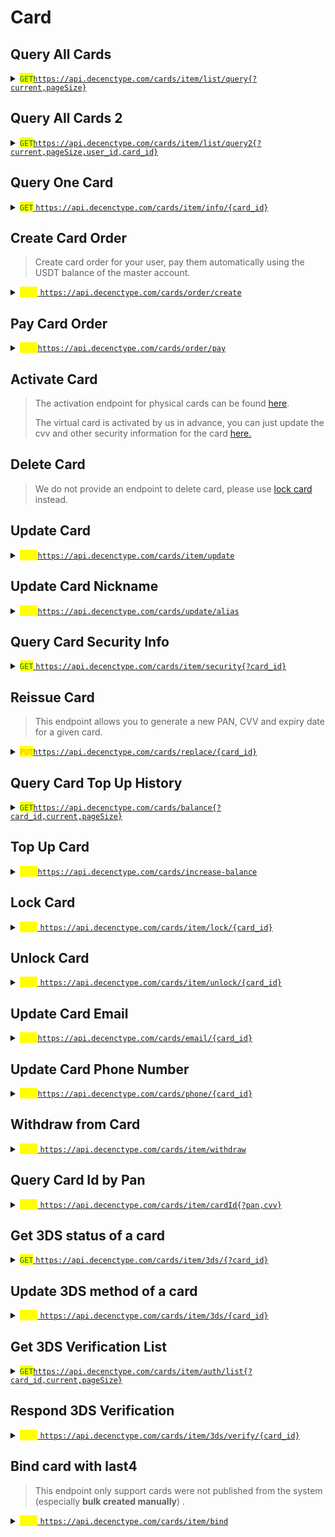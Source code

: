# Card

## Query All Cards

<details>

<summary><mark style="color:green;"><code>GET</code></mark><a href="https://api.decenctype.com/cards/item/list/query%7B?current,pageSize}"><code>https://api.decenctype.com/cards/item/list/query{?current,pageSize}</code></a></summary>

#### **Headers**

| Name         | Value               |
| ------------ | ------------------- |
| Content-Type | `application/json`  |
| X-API-KEY    | `Your-API-Key`      |

#### URI Parameters

| current  | <p>Page</p><p><code>Example: 1</code></p>                     |
| -------- | ------------------------------------------------------------- |
| pageSize | <p>Number of items per page</p><p><code>Example: 5</code></p> |

#### Response

{% code title="200 OK" %}
```json
{
  "code": 0,
  "message": "OK",
  "data": {
    "total": 90,
    "users": [
      {
        "user_id": "c94ae5dc-a021-7017-9fa3-b8f3350fd2de",
        "first_name": "First",
        "last_name": "Last",
        "number": 70,
        "nationality": "ua",
        "status": "active",
        "is_kyc_1": true,
        "is_kyc_2": false,
        "merchant_id": "d41ab5d0-02d3-11ef-8443-158c7c04347f",
        "cards": [
          {
            "card_id": "4efc150b-68b9-4289-b27b-32c4ad4d1c0a",
            "account_balance": "****",
            "currency": "USD",
            "status": "ACTIVE",
            "card_product_id": "582ae1e1-c231-4534-8f32-22866cd5bdbf",
            "pan": "****",
            "nameOnCard": "****"
          }
        ]
      },
    ],
    "current": 1,
    "pageSize": 10
  }
}
```
{% endcode %}



</details>

## Query All Cards 2

<details>

<summary><mark style="color:green;"><code>GET</code></mark><a href="https://api.decenctype.com/cards/item/list/query2%7B?current,pageSize,user_id,card_id}"><code>https://api.decenctype.com/cards/item/list/query2{?current,pageSize,user_id,card_id}</code></a></summary>

#### **Headers**

| Name         | Value               |
| ------------ | ------------------- |
| Content-Type | `application/json`  |
| X-API-KEY    | `Your-API-Key`      |

#### URI Parameters

| current  | <p>Page</p><p>Example: 1</p>                                                      |
| -------- | --------------------------------------------------------------------------------- |
| pageSize | <p>Number of items per page</p><p>Example: 5</p>                                  |
| user\_id | <p>a021-7017-9fa3-b8f3350fd2de - User Id</p><p><code>Example: c94ae5dc</code></p> |

#### Response

{% code title="200 OK" %}
```json
{
  "code": 0,
  "message": "OK",
  "data": {
    "total": 90,
    "cards": [
      {
        "card_id": "4efc150b-68b9-4289-b27b-32c4ad4d1c0a",
        "account_balance": "****",
        "currency": "USD",
        "status": "ACTIVE",
        "card_product_id": "582ae1e1-c231-4534-8f32-22866cd5bdbf",
        "pan": "****",
        "nameOnCard": "****"
      }
    ],
    "current": 1,
    "pageSize": 10
  }
}
```
{% endcode %}

</details>

## Query One Card

<details>

<summary><mark style="color:green;"><code>GET</code></mark><a href="https://api.decenctype.com/cards/item/info/%7Bcard_id%7D"><code>https://api.decenctype.com/cards/item/info/{card_id}</code></a></summary>

#### **Headers**

| Name         | Value               |
| ------------ | ------------------- |
| Content-Type | `application/json`  |
| X-API-KEY    | `Your-API-Key`      |

#### URI Parameters

| card\_id | Card ID |
| -------- | ------- |

#### Response

{% code title="200 OK" %}
```json
{
  "code": 0,
  "message": "OK",
  "data": {
    "card_id": "CA1598545220075552",
    "pan": "5246042608430844",
    "nameOnCard": "Zhijie Yang",
    "account_balance": "869.52",
    "amount_top_up": "0.00",
    "amount_spent": "12.10",
    "currency": "EUR",
    "type": "VIRTUAL_CARD",
    "activate_code": "908930558379",
    "status": "ACTIVE",
    "card_product_id": "2483fbc5-db82-4e8c-8761-1bfd79fb3afc",
    "user_id": "924ec136-d2be-403e-8303-b1f8e1882870",
    "tag_id": "41e85407-56f3-471e-9958-dbc39f3f30d2",
    "createdAt": "2024-02-26T06:56:00.000Z",
    "updatedAt": "2024-06-12T05:52:24.000Z",
    "card_product": {
      "card_product_id": "2483fbc5-db82-4e8c-8761-1bfd79fb3afc",
      "issuer": "OUITRUST",
      "status": "INACTIVE",
      "product": "Virtual-Master-EUR",
      "price": 19,
      "currency": "USD",
      "type": "VIRTUAL_CARD",
      "card_design": "BLACK",
      "is_global": true
    },
    "tag": {
      "tag_id": "41e85407-56f3-471e-9958-dbc39f3f30d2",
      "title": "Leisure",
      "merchant_id": "d41ab5d0-02d3-11ef-8443-158c7c04347f",
      "created_at": "2024-05-01T12:46:35.000Z",
      "updated_at": "2024-05-28T15:04:24.000Z"
    }
  }
}
```
{% endcode %}

</details>

## Create Card Order

> Create card order for your user, pay them automatically using the USDT balance of the master account.

<details>

<summary><mark style="color:yellow;"><code>POST</code></mark><a href="https://api.decenctype.com/cards/order/create"><code>https://api.decenctype.com/cards/order/create</code></a></summary>

#### **Headers**

| Name         | Value               |
| ------------ | ------------------- |
| Content-Type | `application/json`  |
| X-API-KEY    | `Your-API-Key`      |

#### Body

```json
{
  "user_id": "",
  "deliveryAddressId": "",
  "billingAddressId": "",
  "cardProductId": ""
}
```

#### Response

{% code title="200 OK" %}
```json
{
  "code": 0,
  "message": "OK",
  "data": "Your card paid successfully, and it's being processed."
}
```
{% endcode %}

</details>



## Pay Card Order

<details>

<summary><mark style="color:yellow;"><code>POST</code></mark><a href="https://api.decenctype.com/cards/order/pay"><code>https://api.decenctype.com/cards/order/pay</code></a></summary>

#### **Headers**

| Name         | Value               |
| ------------ | ------------------- |
| Content-Type | `application/json`  |
| X-API-KEY    | `Your-API-Key`      |

#### Body

```json
{
  "orderCardId": "sre2r",
  "payAccountId": "dasdsadsa",
  "accountType": "crypto"
}
```

#### Response

{% code title="200 OK" %}
```json
{
  "code": 0,
  "message": "OK",
  "data": "Your card paid successfully, and it's being processed."
}
```
{% endcode %}

</details>

## Activate Card

> The activation endpoint for physical cards can be found [here](physical-cards.md#activate-physical-card).
>
> The virtual card is activated by us in advance, you can just update the cvv and other security information for the card [here.](card.md#update-card)

## Delete Card

> We do not provide an endpoint to delete card, please use [lock card](card.md#lock-card) instead.

## Update Card

<details>

<summary><mark style="color:yellow;"><code>POST</code></mark><a href="https://api.decenctype.com/cards/item/update"><code>https://api.decenctype.com/cards/item/update</code></a></summary>

#### **Headers**

| Name         | Value               |
| ------------ | ------------------- |
| Content-Type | `application/json`  |
| X-API-KEY    | `Your-API-Key`      |

#### Body

```json
{
  "card_id": "",
  "pan": "41448888888889999",
  "expire_date": "07/27",
  "cvv": "123",
  "pin": "321"
}
```

#### Response

{% code title="200 OK" %}
```json
{
  "code": 0,
  "message": "Card updated successfully.",
  "data": {
    "card_id": "CA1598545220075552",
    "pan": "5246042608430844",
    "nameOnCard": "Zhijie Yang",
    "account_balance": "869.52",
    "amount_top_up": "0.00",
    "amount_spent": "12.10",
    "currency": "EUR",
    "type": "VIRTUAL_CARD",
    "activate_code": "908930558379",
    "status": "ACTIVE",
    "card_product_id": "2483fbc5-db82-4e8c-8761-1bfd79fb3afc",
    "user_id": "924ec136-d2be-403e-8303-b1f8e1882870",
    "tag_id": "41e85407-56f3-471e-9958-dbc39f3f30d2",
    "createdAt": "2024-02-26T06:56:00.000Z",
    "updatedAt": "2024-06-12T05:52:24.000Z",
    "card_product": {
      "card_product_id": "2483fbc5-db82-4e8c-8761-1bfd79fb3afc",
      "issuer": "OUITRUST",
      "status": "INACTIVE",
      "product": "Virtual-Master-EUR",
      "price": 19,
      "currency": "USD",
      "type": "VIRTUAL_CARD",
      "card_design": "BLACK",
      "is_global": true
    }
}
```
{% endcode %}

</details>

## Update Card Nickname

<details>

<summary><mark style="color:yellow;"><code>POST</code></mark><a href="https://api.decenctype.com/cards/update/alias"><code>https://api.decenctype.com/cards/update/alias</code></a></summary>

#### **Headers**

| Name         | Value               |
| ------------ | ------------------- |
| Content-Type | `application/json`  |
| X-API-KEY    | `Your-API-Key`      |

#### Body

```json
{
  "card_id": "",
  "alias": "foo bar"
}
```

#### Response

{% code title="200 OK" %}
```json
{
  "code": 0,
  "message": "Card updated successfully.",
  "data": {
    "card_id": "CA1598545220075552",
    "pan": "5246042608430844",
    "nameOnCard": "Zhijie Yang",
    "account_balance": "869.52",
    "amount_top_up": "0.00",
    "amount_spent": "12.10",
    "currency": "EUR",
    "type": "VIRTUAL_CARD",
    "activate_code": "908930558379",
    "status": "ACTIVE",
    "card_product_id": "2483fbc5-db82-4e8c-8761-1bfd79fb3afc",
    "user_id": "924ec136-d2be-403e-8303-b1f8e1882870",
    "tag_id": "41e85407-56f3-471e-9958-dbc39f3f30d2",
    "createdAt": "2024-02-26T06:56:00.000Z",
    "updatedAt": "2024-06-12T05:52:24.000Z",
    "card_product": {
      "card_product_id": "2483fbc5-db82-4e8c-8761-1bfd79fb3afc",
      "issuer": "OUITRUST",
      "status": "INACTIVE",
      "product": "Virtual-Master-EUR",
      "price": 19,
      "currency": "USD",
      "type": "VIRTUAL_CARD",
      "card_design": "BLACK",
      "is_global": true
    }
}
```
{% endcode %}

</details>

## Query Card Security Info

<details>

<summary><mark style="color:green;"><code>GET</code></mark><a href="https://api.decenctype.com/cards/item/security%7B?card_id}"><code>https://api.decenctype.com/cards/item/security{?card_id}</code></a></summary>

#### **Headers**

| Name         | Value               |
| ------------ | ------------------- |
| Content-Type | `application/json`  |
| X-API-KEY    | `Your-API-Key`      |

#### URI Parameters

| card\_id | Card ID |
| -------- | ------- |

#### Response

{% code title="200 OK" %}
```json
{
  "code": 0,
  "message": "OK",
  "data": {
    "card_id": "CA1598545220075552",
    "pin": "****",
    "cvv": "***",
    "expiry_date": "**/**",
    "pan": "**********"
  }
}
```
{% endcode %}

</details>

## Reissue Card

> This endpoint allows you to generate a new PAN, CVV and expiry date for a given card.

<details>

<summary><mark style="color:orange;"><code>PUT</code></mark><a href="https://api.decenctype.com/cards/replace/%7Bcard_id%7D"><code>https://api.decenctype.com/cards/replace/{card_id}</code></a></summary>

#### **Headers**

| Name         | Value               |
| ------------ | ------------------- |
| Content-Type | `application/json`  |
| X-API-KEY    | `Your-API-Key`      |

#### Body

```json
{
  "card_id": ""
}
```

#### Response

{% code title="200 OK" %}
```json
{
    "code": 0,
    "message": "Successfully reissued card.",
    "data": {}
}
```
{% endcode %}

</details>

## Query Card Top Up History

<details>

<summary><mark style="color:green;"><code>GET</code></mark><a href="https://api.decenctype.com/cards/balance%7B?card_id,current,pageSize}"><code>https://api.decenctype.com/cards/balance{?card_id,current,pageSize}</code></a></summary>

#### **Headers**

| Name         | Value               |
| ------------ | ------------------- |
| Content-Type | `application/json`  |
| X-API-KEY    | `Your-API-Key`      |

#### URI Parameters

| card\_id | Card ID                                                       |
| -------- | ------------------------------------------------------------- |
| current  | <p>Page</p><p><code>Example: 1</code></p>                     |
| pageSize | <p>Number of items per page</p><p><code>Example: 5</code></p> |

#### Response

{% code title="200 OK" %}
```json
{
  "code": 0,
  "message": "",
  "data": {}
}
```
{% endcode %}

</details>

## Top Up Card

<details>

<summary><mark style="color:yellow;"><code>POST</code></mark><a href="https://api.decenctype.com/cards/increase-balance"><code>https://api.decenctype.com/cards/increase-balance</code></a></summary>

#### **Headers**

| Name         | Value               |
| ------------ | ------------------- |
| Content-Type | `application/json`  |
| X-API-KEY    | `Your-API-Key`      |

#### Body

```json
{
  "card_id": "",
  "amount": 5,
  "remark": "Test",
  "account_id": "",
  "account_type": "crypto"
}
```

#### Response

{% code title="200 OK" %}
```json
{
    "code": 0,
    "message": "OK",
    "data": 871.2
}
```
{% endcode %}

</details>

## Lock Card

<details>

<summary><mark style="color:yellow;"><code>POST</code></mark><a href="https://api.decenctype.com/cards/item/lock/%7Bcard_id%7D"><code>https://api.decenctype.com/cards/item/lock/{card_id}</code></a></summary>

#### **Headers**

| Name         | Value               |
| ------------ | ------------------- |
| Content-Type | `application/json`  |
| X-API-KEY    | `Your-API-Key`      |

#### Body

```json
{
  "card_id": ""
}
```

#### Response

{% code title="200 OK" %}
```json
{
    "code": 0,
    "message": "Card locked successfully.",
    "data": {
        "cardId": "CA1598545220075552",
        "cardStatus": "LOCKED"
    }
}
```
{% endcode %}

</details>

## Unlock Card

<details>

<summary><mark style="color:yellow;"><code>POST</code></mark><a href="https://api.decenctype.com/cards/item/unlock/%7Bcard_id%7D"><code>https://api.decenctype.com/cards/item/unlock/{card_id}</code></a></summary>

#### **Headers**

| Name         | Value               |
| ------------ | ------------------- |
| Content-Type | `application/json`  |
| X-API-KEY    | `Your-API-Key`      |

#### Body

```json
{
  "card_id": ""
}
```

#### Response

{% code title="200 OK" %}
```json
{
    "code": 0,
    "message": "Card unlocked successfully.",
    "data": {
        "cardId": "CA1598545220075552",
        "cardStatus": "ACTIVE"
    }
}
```
{% endcode %}

</details>

## Update Card Email

<details>

<summary><mark style="color:yellow;"><code>POST</code></mark><a href="https://api.decenctype.com/cards/email/%7Bcard_id%7D"><code>https://api.decenctype.com/cards/email/{card_id}</code></a></summary>

#### **Headers**

| Name         | Value               |
| ------------ | ------------------- |
| Content-Type | `application/json`  |
| X-API-KEY    | `Your-API-Key`      |

#### Body

```json
{
  "card_id": "",
  "email": "a@b.com"
}
```

#### Response

{% code title="200 OK" %}
```json
{
    "code": 0,
    "message": "Card email updated successfully.",
    "data": {}
}
```
{% endcode %}

</details>

## Update Card Phone Number

<details>

<summary><mark style="color:yellow;"><code>POST</code></mark><a href="https://api.decenctype.com/cards/phone/%7Bcard_id%7D"><code>https://api.decenctype.com/cards/phone/{card_id}</code></a></summary>

#### **Headers**

| Name         | Value               |
| ------------ | ------------------- |
| Content-Type | `application/json`  |
| X-API-KEY    | `Your-API-Key`      |

#### Body

```json
{
  "card_id": "",
  "dialCode": "886",
  "phoneNumber": "098765432"
}
```

#### Response

{% code title="200 OK" %}
```json
{
    "code": 0,
    "message": "Card phone updated successfully.",
    "data": {}
}
```
{% endcode %}

</details>

## Withdraw from Card

<details>

<summary><mark style="color:yellow;"><code>POST</code></mark><a href="https://api.decenctype.com/cards/item/withdraw"><code>https://api.decenctype.com/cards/item/withdraw</code></a></summary>

#### **Headers**

| Name         | Value               |
| ------------ | ------------------- |
| Content-Type | `application/json`  |
| X-API-KEY    | `Your-API-Key`      |

#### Body

```json
{
  "card_id": "123",
  "amount": 123
}
```

#### Response

{% code title="200 OK" %}
```json
{
  "code": 0,
  "message": "Card withdraw successfully.",
  "data": {}
}
```
{% endcode %}

</details>

## Query Card Id by Pan

<details>

<summary><mark style="color:yellow;"><code>POST</code></mark><a href="https://api.decenctype.com/cards/item/cardId%7B?pan,cvv}"><code>https://api.decenctype.com/cards/item/cardId{?pan,cvv}</code></a></summary>

#### **Headers**

| Name         | Value               |
| ------------ | ------------------- |
| Content-Type | `application/json`  |
| X-API-KEY    | `Your-API-Key`      |

#### Body

```json
{
  "pan": "123124124214214",
  "cvv": "124",
  "expiry_date": "11/27"
}
```

#### Response

{% code title="200 OK" %}
```json
{
  "code": 0,
  "message": "CardId retrieved successfully.",
  "data": [
    {
        "card_id": "4efc150b-68b9-4289-b27b-32c4ad4d1c0a",
        "account_balance": "****",
        "currency": "USD",
        "status": "ACTIVE",
        "card_product_id": "582ae1e1-c231-4534-8f32-22866cd5bdbf",
        "pan": "****",
        "nameOnCard": "****"
    }
  ]
}
```
{% endcode %}

</details>

## Get 3DS status of a card

<details>

<summary><mark style="color:green;"><code>GET</code></mark><a href="https://api.decenctype.com/cards/item/3ds/%7B?card_id}"><code>https://api.decenctype.com/cards/item/3ds/{?card_id}</code></a></summary>

#### **Headers**

| Name         | Value               |
| ------------ | ------------------- |
| Content-Type | `application/json`  |
| X-API-KEY    | `Your-API-Key`      |

#### URI Parameters

| card\_id | <p>ID of the card</p><p><code>Example: asdad33-asasfsaf-dasdas</code></p> |
| -------- | ------------------------------------------------------------------------- |

#### Response

{% code title="200 OK" %}
```json
{
  "code": 0,
  "message": "Ok.",
  "data": {}
}
```
{% endcode %}

</details>

## Update 3DS method of a card

<details>

<summary><mark style="color:yellow;"><code>POST</code></mark><a href="https://api.decenctype.com/cards/item/3ds/%7Bcard_id%7D"><code>https://api.decenctype.com/cards/item/3ds/{card_id}</code></a></summary>

#### **Headers**

| Name         | Value               |
| ------------ | ------------------- |
| Content-Type | `application/json`  |
| X-API-KEY    | `Your-API-Key`      |

#### URI Parameters

| card\_id | <p>ID of the card</p><p><code>Example: asdad33-asasfsaf-dasdas</code></p> |
| -------- | ------------------------------------------------------------------------- |

#### Response

{% code title="200 OK" %}
```json
{
    "code": 0,
    "message": "Ok.",
    "data": {}
}
```
{% endcode %}

</details>

## Get 3DS Verification List

<details>

<summary><mark style="color:green;"><code>GET</code></mark><a href="https://api.decenctype.com/cards/item/auth/list%7B?card_id,current,pageSize}"><code>https://api.decenctype.com/cards/item/auth/list{?card_id,current,pageSize}</code></a></summary>

#### **Headers**

| Name         | Value               |
| ------------ | ------------------- |
| Content-Type | `application/json`  |
| X-API-KEY    | `Your-API-Key`      |

#### URI Parameters

| current  | <p>Page</p><p><code>Example: 1</code></p>                                |
| -------- | ------------------------------------------------------------------------ |
| pageSize | <p>Number of items per page</p><p><code>Example: 10</code></p>           |
| card\_id | <p>ID of the card</p><p><code>Example: asdad33-asasfsaf-dasda</code></p> |

#### Response

{% code title="200 OK" %}
```json
{
    "code": 0,
    "message": "Ok.",
    "data": [
        {
            "card_id": "dadafae-3dfdasfe-fsffwf",
            "initiate_action_id": "asd2wd-2wdadewf-232cdss",
            "status": "PENDING",
            "details": {
              "cardId": "dadafae-3dfdasfe-fsffwf",
              "status": "PENDING",
              "merchantName": "dasdadas",
              "initiateActionId": "asd2wd-2wdadewf-232cdss",
              "transactionAmount": 200,
              "merchantCountryCode": "CHN",
              "transactionCurrency": "CNY",
              "transactionTimestamp": "2024-11-19 08:00:00",
            },
            "merchant_id": "112ewdqwdw0-sadada-dad3d",
            "created_at": "2024-11-19 08:00:00",
            "updated_at: "2024-11-19 08:00:00",
        }
    ]
}
```
{% endcode %}

</details>

## Respond 3DS Verification

<details>

<summary><mark style="color:yellow;"><code>POST</code></mark><a href="https://api.decenctype.com/cards/item/3ds/verify/%7Bcard_id%7D"><code>https://api.decenctype.com/cards/item/3ds/verify/{card_id}</code></a></summary>

#### **Headers**

| Name         | Value               |
| ------------ | ------------------- |
| Content-Type | `application/json`  |
| X-API-KEY    | `Your-API-Key`      |

#### URI Parameters

| card\_id | <p>ID of the card</p><p><code>Example: asdad33-asasfsaf-dasda</code></p> |
| -------- | ------------------------------------------------------------------------ |

#### Response

{% code title="200 OK" %}
```json
{
    "code": 0,
    "message": "Ok.",
    "data": {}
}
```
{% endcode %}

</details>

## Bind card with last4

> This endpoint only support cards were not published from the system (especially **bulk created manually**) .

<details>

<summary><mark style="color:yellow;"><code>POST</code></mark><a href="https://api.decenctype.com/cards/item/bind"><code>https://api.decenctype.com/cards/item/bind</code></a></summary>

#### **Headers**

| Name         | Value               |
| ------------ | ------------------- |
| Content-Type | `application/json`  |
| X-API-KEY    | `Your-API-Key`      |

#### Response

{% code title="200 OK" %}
```json
{
    "code": 0,
    "message": "Ok.",
    "data": {}
}
```
{% endcode %}

</details>









































